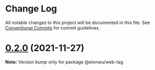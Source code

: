 # Change Log

All notable changes to this project will be documented in this file.
See [Conventional Commits](https://conventionalcommits.org) for commit guidelines.

# [0.2.0](https://github.com/ElonWu/elonwu_ui/compare/@elonwu/web-tag@0.1.2...@elonwu/web-tag@0.2.0) (2021-11-27)

**Note:** Version bump only for package @elonwu/web-tag
